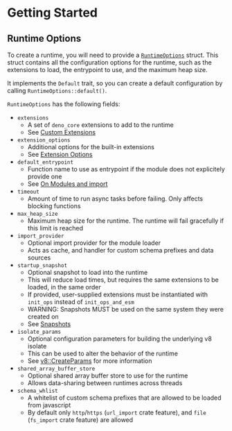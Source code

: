 # Getting Started
## Runtime Options

To create a runtime, you will need to provide a [`RuntimeOptions`](https://docs.rs/rustyscript/latest/rustyscript/struct.RuntimeOptions.html) struct. This struct contains all the configuration options for the runtime, such as the extensions to load, the entrypoint to use, and the maximum heap size.

It implements the `Default` trait, so you can create a default configuration by calling `RuntimeOptions::default()`.

`RuntimeOptions` has the following fields:

- `extensions`
    - A set of `deno_core` extensions to add to the runtime
    - See [Custom Extensions](../advanced/custom_extensions.md)
- `extension_options`
    - Additional options for the built-in extensions
    - See [Extension Options](extension_options.md)
- `default_entrypoint`
    - Function name to use as entrypoint if the module does not explicitely provide one
    - See [On Modules and import](modules.md)
- `timeout`
    - Amount of time to run async tasks before failing. Only affects blocking functions
- `max_heap_size`
    - Maximum heap size for the runtime. The runtime will fail gracefully if this limit is reached
- `import_provider`
    - Optional import provider for the module loader
    - Acts as cache, and handler for custom schema prefixes and data sources
- `startup_snapshot`
    - Optional snapshot to load into the runtime
    - This will reduce load times, but requires the same extensions to be loaded, in the same order
    - If provided, user-supplied extensions must be instantiated with `init_ops` instead of `init_ops_and_esm`
    - WARNING: Snapshots MUST be used on the same system they were created on
    - See [Snapshots](../advanced/snapshots.md)
- `isolate_params`
    - Optional configuration parameters for building the underlying v8 isolate
    - This can be used to alter the behavior of the runtime
    - See [v8::CreateParams](https://docs.rs/v8/130.0.1/v8/struct.CreateParams.html) for more information
- `shared_array_buffer_store`
    - Optional shared array buffer store to use for the runtime
    - Allows data-sharing between runtimes across threads
- `schema_whlist`
    - A whitelist of custom schema prefixes that are allowed to be loaded from javascript
    - By default only `http`/`https` (`url_import` crate feature), and `file` (`fs_import` crate feature) are allowed
